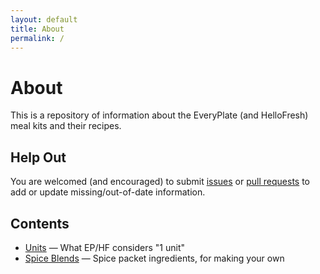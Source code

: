 ```yaml
---
layout: default
title: About
permalink: /
---
```

# About

This is a repository of information about the EveryPlate (and HelloFresh) meal
kits and their recipes.

## Help Out

You are welcomed (and encouraged) to submit
[issues](https://github.com/eslindsey/everyplate/issues) or
[pull requests](https://github.com/eslindsey/everyplate/) to add or update
missing/out-of-date information.

## Contents

* [Units](units.html) — What EP/HF considers "1 unit"
* [Spice Blends](spices.html) — Spice packet ingredients, for making your own
